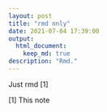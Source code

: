 ```yaml
---
layout: post
title: "rmd nnly"
date: 2021-07-04 17:39:00
output: 
  html_document:
    keep_md: true
description: "Rmd."
---
```


Just  rmd [1]


[1] This note
